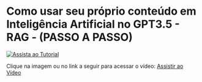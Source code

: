 # Como usar seu próprio conteúdo em Inteligência Artificial no GPT3.5 - RAG - (PASSO A PASSO)
 
[![Assista ao Tutorial](http://img.youtube.com/vi/gMSDl0PvjqI/0.jpg)](https://youtu.be/gMSDl0PvjqI)

Clique na imagem ou no link a seguir para acessar o vídeo:
[Assistir ao Vídeo](https://youtu.be/gMSDl0PvjqI)
